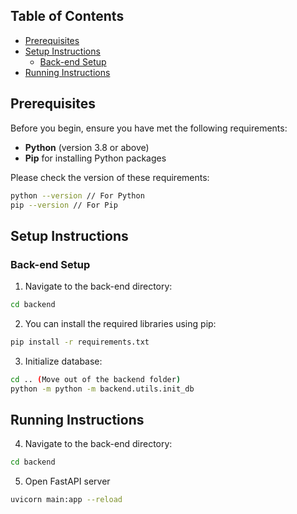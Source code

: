 ﻿## Table of Contents
- [Prerequisites](#prerequisites)
- [Setup Instructions](#setup-instructions)
    - [Back-end Setup](#back-end-setup)
- [Running Instructions](#running-instructions)

## Prerequisites

Before you begin, ensure you have met the following requirements:
- **Python** (version 3.8 or above) 
- **Pip** for installing Python packages

Please check the version of these requirements:
```bash
python --version // For Python
pip --version // For Pip
```
## Setup Instructions

### Back-end Setup
1. Navigate to the back-end directory:
```bash
cd backend
```

2. You can install the required libraries using pip:
```bash
pip install -r requirements.txt
```

3. Initialize database:
```bash
cd .. (Move out of the backend folder)
python -m python -m backend.utils.init_db
```
## Running Instructions
4. Navigate to the back-end directory:
```bash
cd backend
```

5. Open FastAPI server
```bash
uvicorn main:app --reload
```